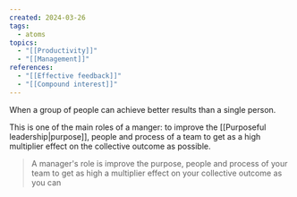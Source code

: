 ```yaml
---
created: 2024-03-26
tags:
  - atoms
topics:
  - "[[Productivity]]"
  - "[[Management]]"
references:
  - "[[Effective feedback]]"
  - "[[Compound interest]]"
---
```

When a group of people can achieve better results than a single person. 

This is one of the main roles of a manger: to improve the [[Purposeful leadership|purpose]], people and process of a team to get as a high multiplier effect on the collective outcome as possible.

>A manager's role is improve the purpose, people and process of your team to get as high a multiplier effect on your collective outcome as you can

